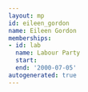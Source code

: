 ```yaml
---
layout: mp
id: eileen_gordon
name: Eileen Gordon
memberships:
- id: lab
  name: Labour Party
  start: 
  end: '2000-07-05'
autogenerated: true
---
```

